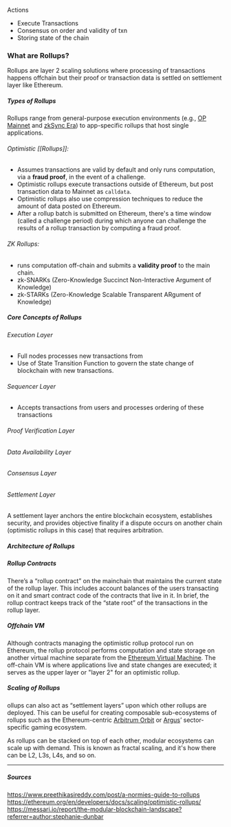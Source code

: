 
Actions
* Execute Transactions
* Consensus on order and validity of txn
* Storing state of the chain

### What are Rollups?
Rollups are layer 2 scaling solutions where processing of transactions happens offchain but their proof or transaction data is settled on settlement layer like Ethereum. 

##### Types of Rollups
Rollups range from general-purpose execution environments (e.g., [OP Mainnet](https://www.optimism.io/) and [zkSync Era](https://zksync.io/)) to app-specific rollups that host single applications.

###### Optimistic [[Rollups]]: 
* Assumes transactions are valid by default and only runs computation, via a **fraud proof**, in the event of a challenge.
* Optimistic rollups execute transactions outside of Ethereum, but post transaction data to Mainnet as `calldata`. 
* Optimistic rollups also use compression techniques to reduce the amount of data posted on Ethereum.
* After a rollup batch is submitted on Ethereum, there's a time window (called a challenge period) during which anyone can challenge the results of a rollup transaction by computing a fraud proof.
###### ZK Rollups: 
* runs computation off-chain and submits a **validity proof** to the main chain. 
* zk-SNARKs (Zero-Knowledge Succinct Non-Interactive Argument of Knowledge)
* zk-STARKs (Zero-Knowledge Scalable Transparent ARgument of Knowledge)


##### Core Concepts of Rollups

###### Execution Layer
* Full nodes processes new transactions from 
* Use of State Transition Function to govern the state change of blockchain with new transactions. 

###### Sequencer Layer
* Accepts transactions from users and processes ordering of these transactions


###### Proof Verification Layer
###### Data Availability Layer
###### Consensus Layer


######  Settlement Layer
 A settlement layer anchors the entire blockchain ecosystem, establishes security, and provides objective finality if a dispute occurs on another chain (optimistic rollups in this case) that requires arbitration.

##### Architecture of Rollups

##### Rollup Contracts
There’s a “rollup contract” on the mainchain that maintains the current state of the rollup layer. This includes account balances of the users transacting on it and smart contract code of the contracts that live in it. In brief, the rollup contract keeps track of the “state root” of the transactions in the rollup layer.

##### Offchain VM
Although contracts managing the optimistic rollup protocol run on Ethereum, the rollup protocol performs computation and state storage on another virtual machine separate from the [Ethereum Virtual Machine](https://ethereum.org/en/developers/docs/evm/). The off-chain VM is where applications live and state changes are executed; it serves as the upper layer or "layer 2" for an optimistic rollup.


##### Scaling of Rollups
ollups can also act as “settlement layers” upon which other rollups are deployed. This can be useful for creating composable sub-ecosystems of rollups such as the Ethereum-centric [Arbitrum Orbit](https://arbitrum.foundation/orbit) or [Argus](https://argus.gg/)’ sector-specific gaming ecosystem.

As rollups can be stacked on top of each other, modular ecosystems can scale up with demand. This is known as fractal scaling, and it's how there can be L2, L3s, L4s, and so on.


----
##### Sources
https://www.preethikasireddy.com/post/a-normies-guide-to-rollups
https://ethereum.org/en/developers/docs/scaling/optimistic-rollups/
https://messari.io/report/the-modular-blockchain-landscape?referrer=author:stephanie-dunbar